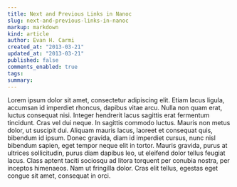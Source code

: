 ```yaml
---
title: Next and Previous Links in Nanoc
slug: next-and-previous-links-in-nanoc
markup: markdown
kind: article
author: Evan H. Carmi
created_at: "2013-03-21"
updated_at: "2013-03-21"
published: false
comments_enabled: true
tags:
summary:
---
```

Lorem ipsum dolor sit amet, consectetur adipiscing elit. Etiam lacus ligula,
accumsan id imperdiet rhoncus, dapibus vitae arcu. Nulla non quam erat, luctus
consequat nisi. Integer hendrerit lacus sagittis erat fermentum tincidunt. Cras
vel dui neque. In sagittis commodo luctus. Mauris non metus dolor, ut suscipit
dui. Aliquam mauris lacus, laoreet et consequat quis, bibendum id ipsum. Donec
gravida, diam id imperdiet cursus, nunc nisl bibendum sapien, eget tempor neque
elit in tortor. Mauris gravida, purus at ultrices sollicitudin, purus diam
dapibus leo, ut eleifend dolor tellus feugiat lacus. Class aptent taciti
sociosqu ad litora torquent per conubia nostra, per inceptos himenaeos. Nam ut
fringilla dolor. Cras elit tellus, egestas eget congue sit amet, consequat in
orci.

